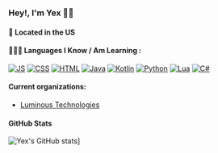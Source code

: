 ### Hey!, I'm Yex 👨‍💻

#### 📍 Located in the US 

#### 👨🏻‍💻 Languages I Know / Am Learning :

[![JS](https://img.icons8.com/color/48/000000/javascript.png)](https://www.javascript.com/)
[![CSS](https://img.icons8.com/color/48/000000/css3.png)](https://www.w3schools.com/css/)
[![HTML](https://img.icons8.com/color/48/000000/html-5.png)](https://www.w3schools.com/html/)
[![Java](https://img.icons8.com/color/48/000000/java-coffee-cup-logo--v2.png)](https://java.com/en/)
[![Kotlin](https://img.icons8.com/color/48/000000/kotlin.png)](https://kotlinlang.org/)
[![Python](https://img.icons8.com/color/48/000000/python.png)](https://python.org/)
[![Lua](https://img.icons8.com/color/48/000000/lua-language.png)](https://lua.org/)
[![C#](https://img.icons8.com/color/48/000000/c-sharp-logo.png)](https://learn.microsoft.com/en-us/dotnet/csharp/)

#### Current organizations:

- [Luminous Technologies](https://github.com/Luminous-Technologies)

#### GitHub Stats

![Yex's GitHub stats](https://github-readme-stats.vercel.app/api?username=yexex&show_icons=true&theme=gruvbox)]
